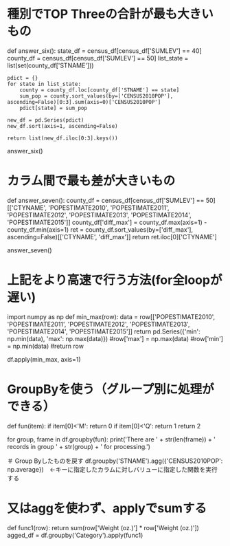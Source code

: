 
# 種別でTOP Threeの合計が最も大きいもの
def answer_six():
    state_df = census_df[census_df['SUMLEV'] == 40]
    county_df = census_df[census_df['SUMLEV'] == 50]
    list_state = list(set(county_df['STNAME']))

    pdict = {}
    for state in list_state:
        county = county_df.loc[county_df['STNAME'] == state]
        sum_pop = county.sort_values(by=['CENSUS2010POP'], ascending=False)[0:3].sum(axis=0)['CENSUS2010POP']
        pdict[state] = sum_pop

    new_df = pd.Series(pdict)
    new_df.sort(axis=1, ascending=False)

    return list(new_df.iloc[0:3].keys())

answer_six()


# カラム間で最も差が大きいもの
def answer_seven():
    county_df = census_df[census_df['SUMLEV'] == 50][['CTYNAME', 'POPESTIMATE2010', 'POPESTIMATE2011', 'POPESTIMATE2012', 'POPESTIMATE2013', 'POPESTIMATE2014', 'POPESTIMATE2015']]
    county_df['diff_max'] = county_df.max(axis=1) - county_df.min(axis=1)
    ret = county_df.sort_values(by=['diff_max'], ascending=False)[['CTYNAME', 'diff_max']]
    return ret.iloc[0]['CTYNAME']

answer_seven()

# 上記をより高速で行う方法(for全loopが遅い)
import numpy as np
def min_max(row):
    data = row[['POPESTIMATE2010',
                'POPESTIMATE2011',
                'POPESTIMATE2012',
                'POPESTIMATE2013',
                'POPESTIMATE2014',
                'POPESTIMATE2015']]
    return pd.Series({'min': np.min(data), 'max': np.max(data)})
    #row['max'] = np.max(data)
    #row['min'] = np.min(data)
    #return row

df.apply(min_max, axis=1)

 # GroupByを使う（グループ別に処理ができる）
def fun(item):
    if item[0]<'M':
        return 0
    if item[0]<'Q':
        return 1
    return 2

for group, frame in df.groupby(fun):
    print('There are ' + str(len(frame)) + ' records in group ' + str(group) + ' for processing.')

＃ Group Byしたものを戻す
df.groupby('STNAME').agg({'CENSUS2010POP': np.average})　←キーに指定したカラムに対しバリューに指定した関数を実行する

# 又はaggを使わず、applyでsumする
def func1(row):
  return sum(row['Weight (oz.)'] * row['Weight (oz.)'])
agged_df = df.groupby('Category').apply(func1)






